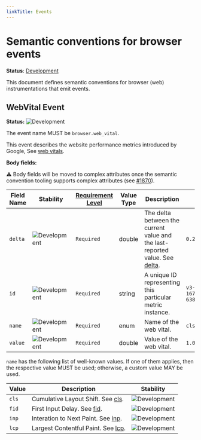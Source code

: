```yaml
---
linkTitle: Events
---
```


# Semantic conventions for browser events

**Status**: [Development][DocumentStatus]

This document defines semantic conventions for browser (web) instrumentations
that emit events.

## WebVital Event

<!-- semconv event.browser.web_vital -->
<!-- NOTE: THIS TEXT IS AUTOGENERATED. DO NOT EDIT BY HAND. -->
<!-- see templates/registry/markdown/snippet.md.j2 -->
<!-- prettier-ignore-start -->
<!-- markdownlint-capture -->
<!-- markdownlint-disable -->

**Status:** ![Development](https://img.shields.io/badge/-development-blue)

The event name MUST be `browser.web_vital`.

This event describes the website performance metrics introduced by Google, See [web vitals](https://web.dev/vitals).

**Body fields:**

:warning: Body fields will be moved to complex attributes once the
semantic convention tooling supports complex attributes
(see [#1870](https://github.com/open-telemetry/semantic-conventions/issues/1870)).

| Field Name | Stability | [Requirement Level](https://opentelemetry.io/docs/specs/semconv/general/attribute-requirement-level/) | Value Type | Description | Example Values |
|---|---|---|---|---|---|
| `delta` | ![Development](https://img.shields.io/badge/-development-blue) | `Required` | double | The delta between the current value and the last-reported value. See [delta](https://github.com/GoogleChrome/web-vitals?tab=readme-ov-file#report-only-the-delta-of-changes). | `0.2` |
| `id` | ![Development](https://img.shields.io/badge/-development-blue) | `Required` | string | A unique ID representing this particular metric instance. | `v3-1677874579383-6381583661209` |
| `name` | ![Development](https://img.shields.io/badge/-development-blue) | `Required` | enum | Name of the web vital. | `cls` |
| `value` | ![Development](https://img.shields.io/badge/-development-blue) | `Required` | double | Value of the web vital. | `1.0` |

`name` has the following list of well-known values. If one of them applies, then the respective value MUST be used; otherwise, a custom value MAY be used.

| Value  | Description | Stability |
|---|---|---|
| `cls` | Cumulative Layout Shift. See [cls](https://web.dev/articles/cls). | ![Development](https://img.shields.io/badge/-development-blue) |
| `fid` | First Input Delay. See [fid](https://web.dev/articles/fid). | ![Development](https://img.shields.io/badge/-development-blue) |
| `inp` | Interation to Next Paint. See [inp](https://web.dev/articles/inp). | ![Development](https://img.shields.io/badge/-development-blue) |
| `lcp` | Largest Contentful Paint. See [lcp](https://web.dev/articles/lcp). | ![Development](https://img.shields.io/badge/-development-blue) |

<!-- markdownlint-restore -->
<!-- prettier-ignore-end -->
<!-- END AUTOGENERATED TEXT -->
<!-- endsemconv -->

[DocumentStatus]: https://opentelemetry.io/docs/specs/otel/document-status
